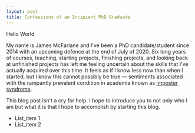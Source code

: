 ```yaml
---
layout: post
title: Confessions of an Incipient PhD Graduate
---
```


Hello World

My name is James McFarlane and I've been a PhD candidate/student since 2014 with an upcoming defence at the end of July of 2020. Six long years of courses, teaching, starting projects, finishing projects, and looking back at unfinished projects has left me feeling uncertain about the skills that I've actually acquired over this time. It feels as if I know less now than when I started, but I know this cannot possibly be true — sentiments associated with the rampantly prevalent condition in academia known as [imposter syndrome](https://en.wikipedia.org/wiki/Impostor_syndrome).

This blog post isn't a cry for help. I hope to introduce you to not only who I am but what it is that I hope to accomplish by starting this blog. 

- List_item 1
- List_item 2


